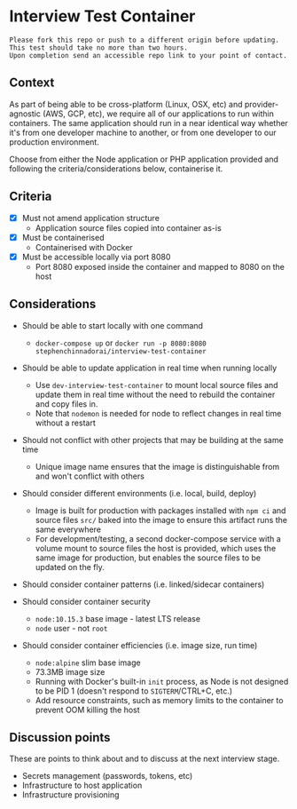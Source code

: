 # Interview Test Container

    Please fork this repo or push to a different origin before updating.
    This test should take no more than two hours.
    Upon completion send an accessible repo link to your point of contact.

## Context

As part of being able to be cross-platform (Linux, OSX, etc) and provider-agnostic (AWS, GCP, etc), 
we require all of our applications to run within containers.
The same application should run in a near identical way whether it's from one developer machine to another,
or from one developer to our production environment.

Choose from either the Node application or PHP application provided and following the criteria/considerations below, 
containerise it.

## Criteria

- [x] Must not amend application structure
    - Application source files copied into container as-is
- [x] Must be containerised
    - Containerised with Docker
- [x] Must be accessible locally via port 8080
    - Port 8080 exposed inside the container and mapped to 8080 on the host

## Considerations

* Should be able to start locally with one command
    * `docker-compose up` or `docker run -p 8080:8080 stephenchinnadorai/interview-test-container`
* Should be able to update application in real time when running locally
    * Use `dev-interview-test-container` to mount local source files and update them in real time without the need to rebuild the container and copy files in.
    * Note that `nodemon` is needed for node to reflect changes in real time without a restart
* Should not conflict with other projects that may be building at the same time
    * Unique image name ensures that the image is distinguishable from and won't conflict with others
* Should consider different environments (i.e. local, build, deploy)
    * Image is built for production with packages installed with `npm ci` and source files `src/` baked into the image to ensure this artifact runs the same everywhere
    * For development/testing, a second docker-compose service with a volume mount to source files the host is provided, which uses the same image for production, but enables the source files to be updated on the fly. 
    
* Should consider container patterns (i.e. linked/sidecar containers)
* Should consider container security
    * `node:10.15.3` base image - latest LTS release
    * `node` user - not `root`
* Should consider container efficiencies (i.e. image size, run time)
    * `node:alpine` slim base image
    * 73.3MB image size
    * Running with Docker's built-in `init` process, as Node is not designed to be PID 1 (doesn't respond to `SIGTERM`/CTRL+C, etc.)
    * Add resource constraints, such as memory limits to the container to prevent OOM killing the host

## Discussion points

These are points to think about and to discuss at the next interview stage.

* Secrets management (passwords, tokens, etc)
* Infrastructure to host application
* Infrastructure provisioning
